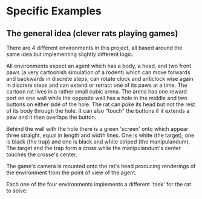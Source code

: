 Specific Examples
=================

The general idea (clever rats playing games)
---------------------------------------------

There are 4 different environments in this project, all based around the same idea but implementing slightly different
logic. 

All environments expect an agent which has a body, a head, and two front paws (a very cartoonish simulation of 
a rodent) which can move forwards and backwards in discrete steps, can rotate clock and anticlock wise again in discrete 
steps and can extend or retract one of its paws at a time. The cartoon rat lives in a rather small cubic arena. The 
arena has one reward port on one wall while the opposite wall has a hole in the middle and two buttons on either side
of the hole. The rat can poke its head but not the rest of its body through the hole. It can also "touch" the buttons 
if it extends a paw and it then overlaps the button.

Behind the wall with the hole there is a green 'screen' onto which appear three straight, equal in length and width 
lines. One is white (the target), one is black (the trap) and one is black and white striped (the manipulandum). 
The target and the trap form a cross while the manipulandum's center touches the crosse's center. 

The game's camera is mounted onto the rat's head producing renderings of the environment from the point of view of the 
agent.

Each one of the four environments implements a different 'task' for the rat to solve:


